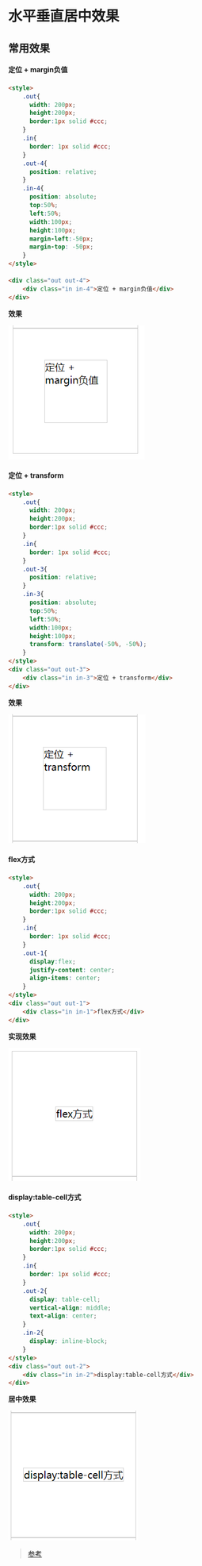 # 水平垂直居中效果

## 常用效果

#### 定位 + margin负值

```html
<style>
	.out{
      width: 200px;
      height:200px;
      border:1px solid #ccc;
    }
	.in{
      border: 1px solid #ccc;
    }
	.out-4{
      position: relative;
    }
    .in-4{
      position: absolute;
      top:50%;
      left:50%;
      width:100px;
      height:100px;
      margin-left:-50px;
      margin-top: -50px;
    }
</style>

<div class="out out-4">
	<div class="in in-4">定位 + margin负值</div>
</div>
```

**效果**

![定位加margin负值居中](../../../../../../images/基础/css/定位加margin负值居中.png)

#### 定位 + transform

```html
<style>
	.out{
      width: 200px;
      height:200px;
      border:1px solid #ccc;
    }
	.in{
      border: 1px solid #ccc;
    }
	.out-3{
      position: relative;
    }
    .in-3{
      position: absolute;
      top:50%;
      left:50%;
      width:100px;
      height:100px;
      transform: translate(-50%, -50%);
    }
</style>
<div class="out out-3">
    <div class="in in-3">定位 + transform</div>
</div>
```

**效果**

![定位加transform居中效果](../../../../../../images/基础/css/定位加transform居中效果.png)

#### flex方式

```html
<style>
	.out{
      width: 200px;
      height:200px;
      border:1px solid #ccc;
    }
	.in{
      border: 1px solid #ccc;
    }
	.out-1{
      display:flex;
      justify-content: center;
      align-items: center;
    }
</style>
<div class="out out-1">
    <div class="in in-1">flex方式</div>
</div>
```

**实现效果**

![flex实现居中效果](../../../../../../images/基础/css/flex实现居中效果.png)

#### display:table-cell方式

```html
<style>
	.out{
      width: 200px;
      height:200px;
      border:1px solid #ccc;
    }
	.in{
      border: 1px solid #ccc;
    }
	.out-2{
      display: table-cell;
      vertical-align: middle;
      text-align: center;
    }
    .in-2{
      display: inline-block;
    }
</style>
<div class="out out-2">
    <div class="in in-2">display:table-cell方式</div>
</div>
```

**居中效果**

![table-cell实现居中效果](../../../../../../images/基础/css/table-cell实现居中效果.png)

> [参考]()





